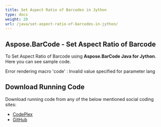 ```yaml
---
title: Set Aspect Ratio of Barcodes in Jython
type: docs
weight: 20
url: /java/set-aspect-ratio-of-barcodes-in-jython/
---
```


## **Aspose.BarCode - Set Aspect Ratio of Barcode**
To Set Aspect Ratio of Barcode using **Aspose.BarCode Java for Jython**. Here you can see sample code.

Error rendering macro 'code' : Invalid value specified for parameter lang
## **Download Running Code**
Download running code from any of the below mentioned social coding sites:

- [CodePlex](https://asposebarcodejavajython.codeplex.com/releases/view/621083)
- [GitHub](https://github.com/aspose-barcode/Aspose.BarCode-for-Java/releases/tag/Aspose.Barcode_Java_for_Jython-v1.0)

